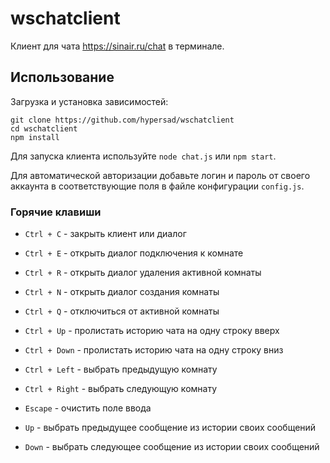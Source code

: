 # wschatclient
Клиент для чата https://sinair.ru/chat в терминале.
## Использование
Загрузка и установка зависимостей:
```
git clone https://github.com/hypersad/wschatclient
cd wschatclient
npm install
```
Для запуска клиента используйте `node chat.js` или `npm start`.

Для автоматической авторизации добавьте логин и пароль от своего аккаунта в соответствующие поля в файле конфигурации `config.js`.
### Горячие клавиши
* `Ctrl + C` - закрыть клиент или диалог
* `Ctrl + E` - открыть диалог подключения к комнате
* `Ctrl + R` - открыть диалог удаления активной комнаты
* `Ctrl + N` - открыть диалог создания комнаты
* `Ctrl + Q` - отключиться от активной комнаты

* `Ctrl + Up` - пролистать историю чата на одну строку вверх
* `Ctrl + Down` - пролистать историю чата на одну строку вниз
* `Ctrl + Left` - выбрать предыдущую комнату
* `Ctrl + Right` - выбрать следующую комнату

* `Escape` - очистить поле ввода
* `Up` - выбрать предыдущее сообщение из истории своих сообщений
* `Down` - выбрать следующее сообщение из истории своих сообщений
